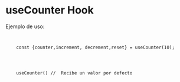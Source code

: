 # useCounter Hook

Ejemplo de uso:

```


    const {counter,increment, decrement,reset} = useCounter(10);


```
```


    useCounter() //  Recibe un valor por defecto


```
